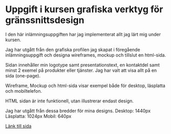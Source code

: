 # Uppgift i kursen grafiska verktyg för gränssnittsdesign

I den här inlämningsuppgiften har jag implementerat allt jag lärt mig under kursen.

Jag har utgått från den grafiska profilen jag skapat i föregående inlämningsuppgift och designa wireframes, mockup och tillslut en html-sida.

Sidan innehåller min logotype samt presentationstext, en kontaktdel samt minst 2 exemel på produkter eller tjänster. Jag har valt att visa allt på en sida (one-page).

Wireframe, Mockup och html-sida visar exempel både för desktop, läsplatta och mobiltelefon.

HTML sidan är inte funktionell, utan illustrerar endast design.

Jag har utgått från dessa bredder för mina designs. 
Desktop: 1440px
Läsplatta: 1024px
Mobil: 640px

[Länk till sida](https://liinneea-a.github.io/Uppg-grafisk-design/)